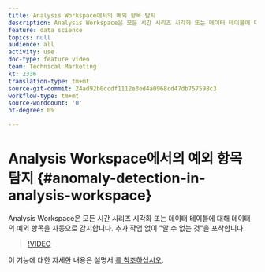 ```yaml
---
title: Analysis Workspace에서의 예외 항목 탐지
description: Analysis Workspace은 모든 시간 시리즈 시각화 또는 데이터 테이블에 대해 데이터의 예외 항목을 자동으로 감지합니다. 추가 작업 없이 "알 수 없는 것"을 포착합니다.
feature: data science
topics: null
audience: all
activity: use
doc-type: feature video
team: Technical Marketing
kt: 2336
translation-type: tm+mt
source-git-commit: 24ad92b0ccdf1112e3ed4a0968cd47db757598c3
workflow-type: tm+mt
source-wordcount: '0'
ht-degree: 0%

---
```



# Analysis Workspace에서의 예외 항목 탐지 {#anomaly-detection-in-analysis-workspace}

Analysis Workspace은 모든 시간 시리즈 시각화  또는 데이터 테이블에 대해 데이터의 예외 항목을 자동으로 감지합니다. 추가 작업 없이 &quot;알 수 없는 것&quot;을 포착합니다.

>[!VIDEO](https://video.tv.adobe.com/v/25444/?quality=12)

이 기능에 대한 자세한 내용은 설명서 [를 참조하십시오](https://marketing.adobe.com/resources/help/ko_KR/analytics/analysis-workspace/anomaly_detection.html).
